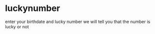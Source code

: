 # luckynumber
enter your birthdate and lucky number we will tell you that the number is lucky or not

